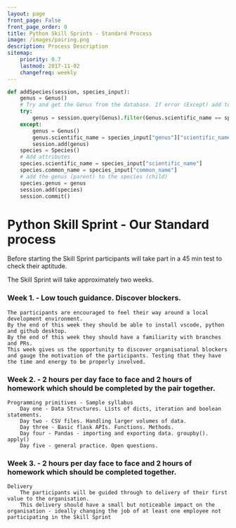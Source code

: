 ```yaml
---
layout: page
front_page: False
front_page_order: 0
title: Python Skill Sprints - Standard Process
image: /images/pairing.png
description: Process Description
sitemap:
    priority: 0.7
    lastmod: 2017-11-02
    changefreq: weekly
---
```


``` python
def addSpecies(session, species_input):
    genus = Genus()
    # Try and get the Genus from the database. If error (Except) add to the database.
    try: 
        genus = session.query(Genus).filter(Genus.scientific_name == species_input["genus"]["scientific_name"]).one()
    except:
        genus = Genus()
        genus.scientific_name = species_input["genus"]["scientific_name"]
        session.add(genus)
    species = Species()
    # Add attributes
    species.scientific_name = species_input["scientific_name"]
    species.common_name = species_input["common_name"]
    # add the genus (parent) to the species (child)
    species.genus = genus
    session.add(species)
    session.commit()
```


# Python Skill Sprint - Our Standard process

Before starting the Skill Sprint participants will take part in a 45 min test to check their aptitude. 

The Skill Sprint will take approximately two weeks.

### Week 1. - Low touch guidance.  Discover blockers.
    The participants are encouraged to feel their way around a local development environment. 
    By the end of this week they should be able to install vscode, python and github desktop. 
    By the end of this week they should have a familiarity with branches and PRs.
    This week gives us the opportunity to discover organisational blockers and gauge the motivation of the participants. Testing that they have the time and energy to be properly involved.


### Week 2. - 2 hours per day face to face and 2 hours of homework which should be completed by the pair together.
    Programming primitives - Sample syllabus 
        Day one - Data Structures. Lists of dicts, iteration and boolean statements.
        Day two - CSV files. Handling larger volumes of data.
        Day three - Basic flask APIs. Functions. Methods. 
        Day four - Pandas - importing and exporting data. groupby(). apply()
        Day five - general practice. Open questions.


### Week 3.  - 2 hours per day face to face and 2 hours of homework which should be completed together.
    Delivery
        The participants will be guided through to delivery of their first value to the organisation.
        This delivery should have a small but noticeable impact on the organisation - ideally changing the job of at least one employee not participating in the Skill Sprint